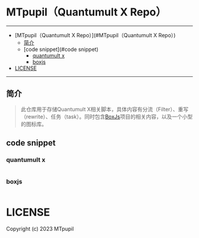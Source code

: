 # MTpupil（Quantumult X Repo）
---
- [MTpupil（Quantumult X Repo）](#MTpupil（Quantumult X Repo）)
    - [简介](#简介)
    - [code snippet](#code snippet)
        - [quantumult x](#quantumult-x)
        - [boxjs](#boxjs)
- [LICENSE](#license)
---
## 简介

> 此仓库用于存储Quantumult X相关脚本，具体内容有分流（Filter）、重写（rewrite）、任务（task）。同时包含[BoxJs](Https://github.com/chavyleung/scripts)项目的相关内容，以及一个小型的图标库。

## code snippet

### quantumult x

```javascript 

```

### boxjs

```javascript 

```

# LICENSE
Copyright (c) 2023 MTpupil
